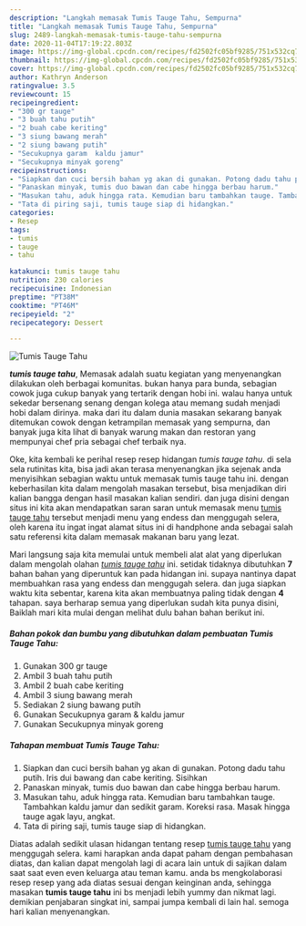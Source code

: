 ```yaml
---
description: "Langkah memasak Tumis Tauge Tahu, Sempurna"
title: "Langkah memasak Tumis Tauge Tahu, Sempurna"
slug: 2489-langkah-memasak-tumis-tauge-tahu-sempurna
date: 2020-11-04T17:19:22.803Z
image: https://img-global.cpcdn.com/recipes/fd2502fc05bf9285/751x532cq70/tumis-tauge-tahu-foto-resep-utama.jpg
thumbnail: https://img-global.cpcdn.com/recipes/fd2502fc05bf9285/751x532cq70/tumis-tauge-tahu-foto-resep-utama.jpg
cover: https://img-global.cpcdn.com/recipes/fd2502fc05bf9285/751x532cq70/tumis-tauge-tahu-foto-resep-utama.jpg
author: Kathryn Anderson
ratingvalue: 3.5
reviewcount: 15
recipeingredient:
- "300 gr tauge"
- "3 buah tahu putih"
- "2 buah cabe keriting"
- "3 siung bawang merah"
- "2 siung bawang putih"
- "Secukupnya garam  kaldu jamur"
- "Secukupnya minyak goreng"
recipeinstructions:
- "Siapkan dan cuci bersih bahan yg akan di gunakan. Potong dadu tahu putih. Iris dui bawang dan cabe keriting. Sisihkan"
- "Panaskan minyak, tumis duo bawan dan cabe hingga berbau harum."
- "Masukan tahu, aduk hingga rata. Kemudian baru tambahkan tauge. Tambahkan kaldu jamur dan sedikit garam. Koreksi rasa. Masak hingga tauge agak layu, angkat."
- "Tata di piring saji, tumis tauge siap di hidangkan."
categories:
- Resep
tags:
- tumis
- tauge
- tahu

katakunci: tumis tauge tahu 
nutrition: 230 calories
recipecuisine: Indonesian
preptime: "PT38M"
cooktime: "PT46M"
recipeyield: "2"
recipecategory: Dessert

---
```



![Tumis Tauge Tahu](https://img-global.cpcdn.com/recipes/fd2502fc05bf9285/751x532cq70/tumis-tauge-tahu-foto-resep-utama.jpg)

<b><i>tumis tauge tahu</i></b>, Memasak adalah suatu kegiatan yang menyenangkan dilakukan oleh berbagai komunitas. bukan hanya para bunda, sebagian cowok juga cukup banyak yang tertarik dengan hobi ini. walau hanya untuk sekedar bersenang senang dengan kolega atau memang sudah menjadi hobi dalam dirinya. maka dari itu dalam dunia masakan sekarang banyak ditemukan cowok dengan ketrampilan memasak yang sempurna, dan banyak juga kita lihat di banyak warung makan dan restoran yang mempunyai chef pria sebagai chef terbaik nya.

Oke, kita kembali ke perihal resep resep hidangan <i>tumis tauge tahu</i>. di sela sela rutinitas kita, bisa jadi akan terasa menyenangkan jika sejenak anda menyisihkan sebagian waktu untuk memasak tumis tauge tahu ini. dengan keberhasilan kita dalam mengolah masakan tersebut, bisa menjadikan diri kalian bangga dengan hasil masakan kalian sendiri. dan juga disini dengan situs ini kita akan mendapatkan saran saran untuk memasak menu <u>tumis tauge tahu</u> tersebut menjadi menu yang endess dan menggugah selera, oleh karena itu ingat ingat alamat situs ini di handphone anda sebagai salah satu referensi kita dalam memasak makanan baru yang lezat.




Mari langsung saja kita memulai untuk membeli alat alat yang diperlukan dalam mengolah olahan <u><i>tumis tauge tahu</i></u> ini. setidak tidaknya dibutuhkan <b>7</b> bahan bahan yang diperuntuk kan pada hidangan ini. supaya nantinya dapat membuahkan rasa yang endess dan menggugah selera. dan juga siapkan waktu kita sebentar, karena kita akan membuatnya paling tidak dengan <b>4</b> tahapan. saya berharap semua yang diperlukan sudah kita punya disini, Baiklah mari kita mulai dengan melihat dulu bahan bahan berikut ini.

<!--inarticleads1-->

##### Bahan pokok dan bumbu yang dibutuhkan dalam pembuatan Tumis Tauge Tahu:

1. Gunakan 300 gr tauge
1. Ambil 3 buah tahu putih
1. Ambil 2 buah cabe keriting
1. Ambil 3 siung bawang merah
1. Sediakan 2 siung bawang putih
1. Gunakan Secukupnya garam &amp; kaldu jamur
1. Gunakan Secukupnya minyak goreng




<!--inarticleads2-->

##### Tahapan membuat Tumis Tauge Tahu:

1. Siapkan dan cuci bersih bahan yg akan di gunakan. Potong dadu tahu putih. Iris dui bawang dan cabe keriting. Sisihkan
1. Panaskan minyak, tumis duo bawan dan cabe hingga berbau harum.
1. Masukan tahu, aduk hingga rata. Kemudian baru tambahkan tauge. Tambahkan kaldu jamur dan sedikit garam. Koreksi rasa. Masak hingga tauge agak layu, angkat.
1. Tata di piring saji, tumis tauge siap di hidangkan.




Diatas adalah sedikit ulasan hidangan tentang resep <u>tumis tauge tahu</u> yang menggugah selera. kami harapkan anda dapat paham dengan pembahasan diatas, dan kalian dapat mengolah lagi di acara lain untuk di sajikan dalam saat saat even even keluarga atau teman kamu. anda bs mengkolaborasi resep resep yang ada diatas sesuai dengan keinginan anda, sehingga masakan <b>tumis tauge tahu</b> ini bs menjadi lebih yummy dan nikmat lagi. demikian penjabaran singkat ini, sampai jumpa kembali di lain hal. semoga hari kalian menyenangkan.
